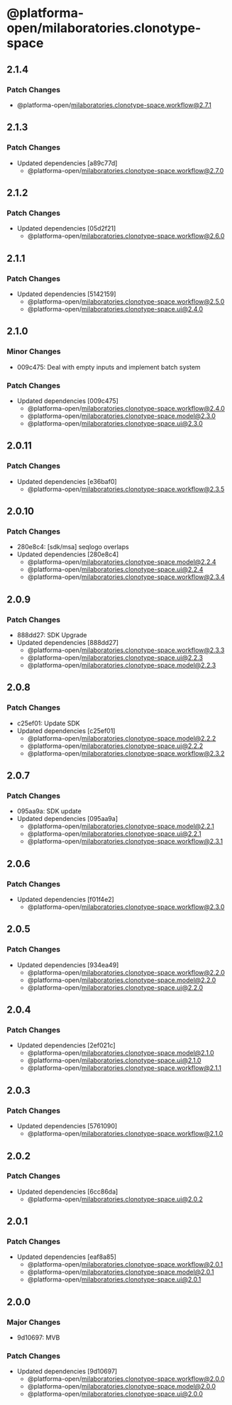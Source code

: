 # @platforma-open/milaboratories.clonotype-space

## 2.1.4

### Patch Changes

- @platforma-open/milaboratories.clonotype-space.workflow@2.7.1

## 2.1.3

### Patch Changes

- Updated dependencies [a89c77d]
  - @platforma-open/milaboratories.clonotype-space.workflow@2.7.0

## 2.1.2

### Patch Changes

- Updated dependencies [05d2f21]
  - @platforma-open/milaboratories.clonotype-space.workflow@2.6.0

## 2.1.1

### Patch Changes

- Updated dependencies [5142159]
  - @platforma-open/milaboratories.clonotype-space.workflow@2.5.0
  - @platforma-open/milaboratories.clonotype-space.ui@2.4.0

## 2.1.0

### Minor Changes

- 009c475: Deal with empty inputs and implement batch system

### Patch Changes

- Updated dependencies [009c475]
  - @platforma-open/milaboratories.clonotype-space.workflow@2.4.0
  - @platforma-open/milaboratories.clonotype-space.model@2.3.0
  - @platforma-open/milaboratories.clonotype-space.ui@2.3.0

## 2.0.11

### Patch Changes

- Updated dependencies [e36baf0]
  - @platforma-open/milaboratories.clonotype-space.workflow@2.3.5

## 2.0.10

### Patch Changes

- 280e8c4: [sdk/msa] seqlogo overlaps
- Updated dependencies [280e8c4]
  - @platforma-open/milaboratories.clonotype-space.model@2.2.4
  - @platforma-open/milaboratories.clonotype-space.ui@2.2.4
  - @platforma-open/milaboratories.clonotype-space.workflow@2.3.4

## 2.0.9

### Patch Changes

- 888dd27: SDK Upgrade
- Updated dependencies [888dd27]
  - @platforma-open/milaboratories.clonotype-space.workflow@2.3.3
  - @platforma-open/milaboratories.clonotype-space.ui@2.2.3
  - @platforma-open/milaboratories.clonotype-space.model@2.2.3

## 2.0.8

### Patch Changes

- c25ef01: Update SDK
- Updated dependencies [c25ef01]
  - @platforma-open/milaboratories.clonotype-space.model@2.2.2
  - @platforma-open/milaboratories.clonotype-space.ui@2.2.2
  - @platforma-open/milaboratories.clonotype-space.workflow@2.3.2

## 2.0.7

### Patch Changes

- 095aa9a: SDK update
- Updated dependencies [095aa9a]
  - @platforma-open/milaboratories.clonotype-space.model@2.2.1
  - @platforma-open/milaboratories.clonotype-space.ui@2.2.1
  - @platforma-open/milaboratories.clonotype-space.workflow@2.3.1

## 2.0.6

### Patch Changes

- Updated dependencies [f01f4e2]
  - @platforma-open/milaboratories.clonotype-space.workflow@2.3.0

## 2.0.5

### Patch Changes

- Updated dependencies [934ea49]
  - @platforma-open/milaboratories.clonotype-space.workflow@2.2.0
  - @platforma-open/milaboratories.clonotype-space.model@2.2.0
  - @platforma-open/milaboratories.clonotype-space.ui@2.2.0

## 2.0.4

### Patch Changes

- Updated dependencies [2ef021c]
  - @platforma-open/milaboratories.clonotype-space.model@2.1.0
  - @platforma-open/milaboratories.clonotype-space.ui@2.1.0
  - @platforma-open/milaboratories.clonotype-space.workflow@2.1.1

## 2.0.3

### Patch Changes

- Updated dependencies [5761090]
  - @platforma-open/milaboratories.clonotype-space.workflow@2.1.0

## 2.0.2

### Patch Changes

- Updated dependencies [6cc86da]
  - @platforma-open/milaboratories.clonotype-space.ui@2.0.2

## 2.0.1

### Patch Changes

- Updated dependencies [eaf8a85]
  - @platforma-open/milaboratories.clonotype-space.workflow@2.0.1
  - @platforma-open/milaboratories.clonotype-space.model@2.0.1
  - @platforma-open/milaboratories.clonotype-space.ui@2.0.1

## 2.0.0

### Major Changes

- 9d10697: MVB

### Patch Changes

- Updated dependencies [9d10697]
  - @platforma-open/milaboratories.clonotype-space.workflow@2.0.0
  - @platforma-open/milaboratories.clonotype-space.model@2.0.0
  - @platforma-open/milaboratories.clonotype-space.ui@2.0.0
